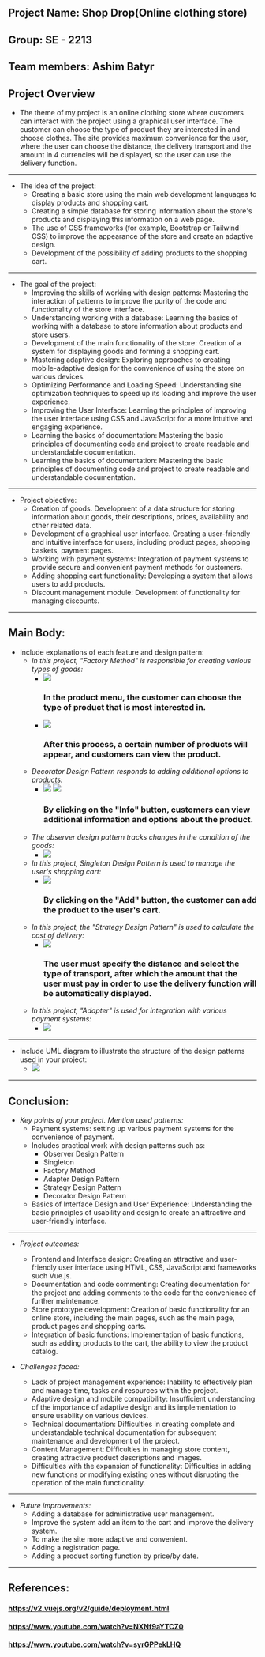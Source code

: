 ## **Project Name:** Shop Drop(Online clothing store)
## **Group:** SE - 2213
## **Team members:** Ashim Batyr

## Project Overview
+ The theme of my project is an online clothing store where customers can interact with the project using a graphical user interface. The customer can choose the type of product they are interested in and choose clothes. The site provides maximum convenience for the user, where the user can choose the distance, the delivery transport and the amount in 4 currencies will be displayed, so the user can use the delivery function.
---
+ The idea of the project:
  + Creating a basic store using the main web development languages to display products and shopping cart.
  + Creating a simple database for storing information about the store's products and displaying this information on a web page.
  + The use of CSS frameworks (for example, Bootstrap or Tailwind CSS) to improve the appearance of the store and create an adaptive design.
  + Development of the possibility of adding products to the shopping cart.
---
+ The goal of the project:
  + Improving the skills of working with design patterns: Mastering the interaction of patterns to improve the purity of the code and functionality of the store interface.
  + Understanding working with a database: Learning the basics of working with a database to store information about products and store users.
  + Development of the main functionality of the store: Creation of a system for displaying goods and forming a shopping cart.
  + Mastering adaptive design: Exploring approaches to creating mobile-adaptive design for the convenience of using the store on various devices.
  + Optimizing Performance and Loading Speed: Understanding site optimization techniques to speed up its loading and improve the user experience.
  + Improving the User Interface: Learning the principles of improving the user interface using CSS and JavaScript for a more intuitive and engaging experience.
  + Learning the basics of documentation: Mastering the basic principles of documenting code and project to create readable and understandable documentation.
  + Learning the basics of documentation: Mastering the basic principles of documenting code and project to create readable and understandable documentation.
---
+ Project objective:
  + Creation of goods.  Development of a data structure for storing information about goods, their descriptions, prices, availability and other related data.
  + Development of a graphical user interface. Creating a user-friendly and intuitive interface for users, including product pages, shopping baskets, payment pages.
  + Working with payment systems: Integration of payment systems to provide secure and convenient payment methods for customers.
  + Adding shopping cart functionality: Developing a system that allows users to add products.
  + Discount management module: Development of functionality for managing discounts.
---
## Main Body:
+ Include explanations of each feature and design pattern:
  + *In this project, "Factory Method" is responsible for creating various types of goods:*
    + ![](Final/mainPage/photo/menuImg.jpg)
       ### In the product menu, the customer can choose the type of product that is most interested in.
    +  ![](Final/mainPage/photo/productImg.jpg)
       ### After this process, a certain number of products will appear, and customers can view the product.
  + *Decorator Design Pattern responds to adding additional options to products:*
    + ![](Final/mainPage/photo/blazerImg.jpg)
     ![](Final/mainPage/photo/shirtImg.jpg)
      ### By clicking on the "Info" button, customers can view additional information and options about the product.
  + *The observer design pattern tracks changes in the condition of the goods:*
    + ![](Final/mainPage/photo/notificationImg.jpg)
  + *In this project, Singleton Design Pattern is used to manage the user's shopping cart:*
    + ![](Final/mainPage/photo/singletonImg.jpg)
       ### By clicking on the "Add" button, the customer can add the product to the user's cart.
  + *In this project, the "Strategy Design Pattern" is used to calculate the cost of delivery:*
    + ![](Final/mainPage/photo/deliveryImg.jpg)
      ### The user must specify the distance and select the type of transport, after which the amount that the user must pay in order to use the delivery function will be automatically displayed.
  + *In this project, "Adapter" is used for integration with various payment systems:*
    +  ![](Final/mainPage/photo/adapterImg.jpg)
---
  + Include UML diagram to illustrate the structure of the design patterns used in your project:
    + ![](Final/mainPage/photo/UMLdiagram.png)
---
## Conclusion:
+ *Key points of your project. Mention used patterns:*
  + Payment systems: setting up various payment systems for the convenience of payment.
  + Includes practical work with design patterns such as:
    + Observer Design Pattern
    + Singleton 
    + Factory Method
    + Adapter Design Pattern
    + Strategy Design Pattern
    + Decorator Design Pattern
  + Basics of Interface Design and User Experience: Understanding the basic principles of usability and design to create an attractive and user-friendly interface.
---
+ *Project outcomes:*
  + Frontend and Interface design: Creating an attractive and user-friendly user interface using HTML, CSS, JavaScript and frameworks such Vue.js.
  + Documentation and code commenting: Creating documentation for the project and adding comments to the code for the convenience of further maintenance.
  + Store prototype development: Creation of basic functionality for an online store, including the main pages, such as the main page, product pages and shopping carts.
  + Integration of basic functions: Implementation of basic functions, such as adding products to the cart, the ability to view the product catalog.

+ *Challenges faced:*
  + Lack of project management experience: Inability to effectively plan and manage time, tasks and resources within the project.
  + Adaptive design and mobile compatibility: Insufficient understanding of the importance of adaptive design and its implementation to ensure usability on various devices.
  + Technical documentation: Difficulties in creating complete and understandable technical documentation for subsequent maintenance and development of the project.
  + Content Management: Difficulties in managing store content, creating attractive product descriptions and images.
  + Difficulties with the expansion of functionality: Difficulties in adding new functions or modifying existing ones without disrupting the operation of the main functionality.
---
+ *Future improvements:*
  + Adding a database for administrative user management.
  + Improve the system add an item to the cart and improve the delivery system.
  + To make the site more adaptive and convenient.
  + Adding a registration page.
  + Adding a product sorting function by price/by date.

---

## **References:**
 #### https://v2.vuejs.org/v2/guide/deployment.html
 #### https://www.youtube.com/watch?v=NXNf9aYTCZ0
 #### https://www.youtube.com/watch?v=syrGPPekLHQ
